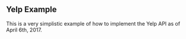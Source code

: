 ## Yelp Example
This is a very simplistic example of how to implement the Yelp API as of April 6th, 2017.